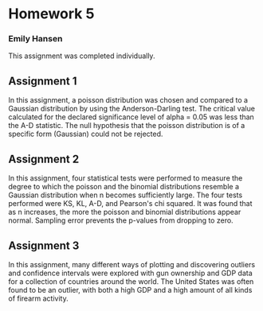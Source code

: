 # Homework 5

### Emily Hansen

This assignment was completed individually.

## Assignment 1

In this assignment, a poisson distribution was chosen and compared to a Gaussian distribution by using the Anderson-Darling test. The critical value calculated for the declared significance level of alpha = 0.05 was less than the A-D statistic. The null hypothesis that the poisson distribution is of a specific form (Gaussian) could not be rejected. 

## Assignment 2

In this assignment, four statistical tests were performed to measure the degree to which the poisson and the binomial distributions resemble a Gaussian distribution when n becomes sufficiently large. The four tests performed were KS, KL, A-D, and Pearson's chi squared. It was found that as n increases, the more the poisson and binomial distributions appear normal. Sampling error prevents the p-values from dropping to zero.

## Assignment 3

In this assignment, many different ways of plotting and discovering outliers and confidence intervals were explored with gun ownership and GDP data for a collection of countries around the world. The United States was often found to be an outlier, with both a high GDP and a high amount of all kinds of firearm activity.
